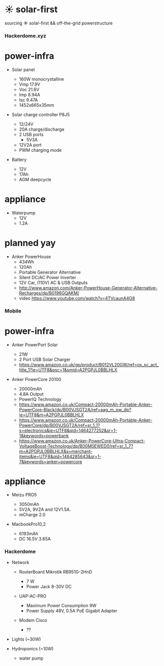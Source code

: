 # :sunny: solar-first
sourcing :sunny: solar-first && off-the-grid powerstructure

### Hackerdome.xyz 

# power-infra

* Solar panel
  * 160W monocrystalline
  * Vmp 17.9V
  * Voc 21.6V
  * Imp 8.94A
  * Isc 9.47A
  * 1452x665x35mm
  
* Solar charge controller P8J5
  * 12/24V
  * 20A charge/discharge
  * 2 USB ports
    * 5V3A
  * 12V2A port
  * PWM charging mode
  
* Battery
  * 12V
  * 17Ah
  * AGM deepcycle

# appliance

* Waterpump
  * 12V
  * 1.2A

# planned yay
* Anker PowerHouse 
  * 434Wh
  * 120Ah 
  * Portable Generator Alternative
  * Silent DC/AC Power Inverter
  * 12V Car, (110V) AC & USB Outputs
  *  http://www.amazon.com/Anker-PowerHouse-Generator-Alternative-Recharges/dp/B0196GQAKM/
  * video https://www.youtube.com/watch?v=4TVcaunA4G8


### Mobile

# power-infra

* Anker PowerPort Solar 
  * 21W 
  * 2 Port USB Solar Charger
  * https://www.amazon.co.uk/gp/product/B012VL20GW/ref=ox_sc_act_title_1?ie=UTF8&psc=1&smid=A2PGPJL0BBLHLX

* Anker PowerCore 20100 
  * 20000mAh 
  * 4.8A Output
  * PowerIQ Technology
  * https://www.amazon.co.uk/Compact-20000mAh-Portable-Anker-PowerCore-Black/dp/B00VJSGT2A/ref=aag_m_pw_dp?ie=UTF8&m=A2PGPJL0BBLHLX
  * https://www.amazon.co.uk/Compact-20000mAh-Portable-Anker-PowerCore/dp/B00VJSGT2A/ref=sr_1_1?s=electronics&ie=UTF8&qid=1464277252&sr=1-1&keywords=powerbank
  * https://www.amazon.co.uk/Anker-PowerCore-Ultra-Compact-VoltageBoost-Technology/dp/B00M0EWED0/ref=sr_1_7?m=A2PGPJL0BBLHLX&s=merchant-items&ie=UTF8&qid=1464285643&sr=1-7&keywords=anker+powercore
  
# appliance
* Meizu PRO5
  * 3050mAh
  * 5V2A, 9V2A and 12V1.5A. 
  * mCharge 2.0
  
* MacbookPro10,2
  * 6193mAh
  * DC 16.5V 3.65A

### Hackerdome

* Network
  * RouterBoard Mikrotik RB951G-2HnD
    * 7 W
    * Power Jack 8-30V DC
    
  * UAP-AC-PRO
    * Maximum Power Consumption 9W
    * Power Supply 48V, 0.5A PoE Gigabit Adapter
    
  * Modem Cisco
    * ??
  
* Lights (~30W)

* Hydroponics (~10W)
  * water pump
